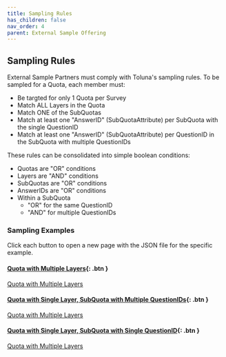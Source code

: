 ```yaml
---
title: Sampling Rules
has_children: false
nav_order: 4
parent: External Sample Offering
---
```


## Sampling Rules


External Sample Partners must comply with Toluna's sampling rules. To be sampled for a Quota, each member must:
 - Be targted for only 1 Quota per Survey
 - Match ALL Layers in the Quota
 - Match ONE of the SubQuotas
 - Match at least one "AnswerID" (SubQuotaAttribute) per SubQuota with the single QuestionID
 - Match at least one "AnswerID" (SubQuotaAttribute) per QuestionID in the SubQuota with multiple QuestionIDs
 
These rules can be consolidated into simple boolean conditions:
 - Quotas are "OR" conditions
 - Layers are "AND" conditions
 - SubQuotas are "OR" conditions
 - AnswerIDs are "OR" conditions
 - Within a SubQuota
   - "OR" for the same QuestionID
   - "AND" for multiple QuestionIDs
   
### Sampling Examples

Click each button to open a new page with the JSON file for the specific example.

#### [Quota with Multiple Layers](){: .btn }

<a href="http://docs.integratedpanel.toluna.com/externalsample/api/responses/quotamultiplelayer.json" target="_blank" class="btn">Quota with Multiple Layers</a>

#### [Quota with Single Layer, SubQuota with Multiple QuestionIDs](){: .btn }

<a href="http://docs.integratedpanel.toluna.com/externalsample/api/responses/singlelayermultipleqid.json" target="_blank" class="btn">Quota with Multiple Layers</a>

#### [Quota with Single Layer, SubQuota with Single QuestionID](){: .btn }

<a href="http://docs.integratedpanel.toluna.com/externalsample/api/responses/singlelayersingleqid.json" target="_blank" class="btn">Quota with Multiple Layers</a>
